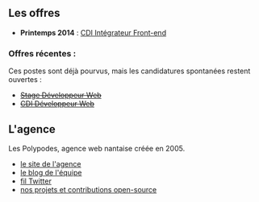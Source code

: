 ## Les offres

* **Printemps 2014** : [CDI Intégrateur Front-end](CDI-Integrateur-Front-End.md)

### Offres récentes : 

Ces postes sont déjà pourvus, mais les candidatures spontanées restent ouvertes :

* ~~[Stage Développeur Web](Stage-developpeur-web.md)~~
* ~~[CDI Développeur Web](CDI-Developpeur-web.md)~~


## L'agence

Les Polypodes, agence web nantaise créée en 2005.

- [le site de l'agence](http://lespolypodes.com)
- [le blog de l'équipe](http://lespolypodes.tumblr.com)
- [fil Twitter](https://twitter.com/lespolypodes)
- [nos projets et contributions open-source](https://github.com/polypodes)


